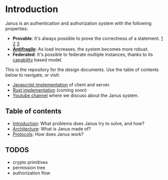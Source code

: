 # Introduction

Janus is an authentication and authorization system with the following properties:

- **Provable**: It's always possible to prove the correctness of a statement. [1]() [2]() [3]()
- **[Antifragile](https://en.wikipedia.org/wiki/Antifragility)**: As load increases, the system becomes more robust.
- **Federated**: It's possible to federate multiple instances, thanks to 
its [capability](https://en.wikipedia.org/wiki/Capability-based_security) based model.

This is the repository for the design documents. Use the table of contents below to navigate, or visit:
-  [Javascript implementation](https://github.com/janus-auth/janus.js) of client and server.
-  [Rust implementation](https://google.com) (coming soon)
-  [Youtube channel](https://www.youtube.com/channel/UC7i6ZGtI2b2XA5n2lgwNkaQ) where we discuss about the Janus system.

## Table of contents
- [Introduction](docs/10_introduction/README.md): What problems does Janus try to solve, and how?
- [Architecture](docs/20_architecture/README.md): What is Janus made of?
- [Protocols](docs/30_protocols/README.md): How does Janus work?

## TODOS

- crypto primitives
- permission tree
- authorization flow
